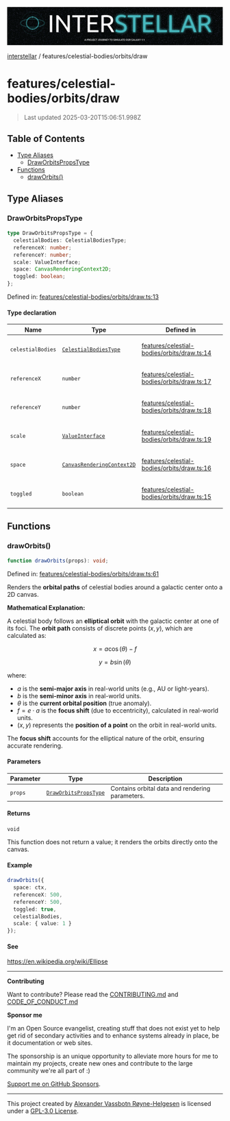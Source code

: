 <div><img alt="SPECCER logo" src="https://raw.githubusercontent.com/phun-ky/interstellar/main/public/interstellar-header.png" style="max-height:120px;"/></div>

[interstellar](../../../README.md) / features/celestial-bodies/orbits/draw

# features/celestial-bodies/orbits/draw

> Last updated 2025-03-20T15:06:51.998Z

## Table of Contents

- [Type Aliases](#type-aliases)
  - [DrawOrbitsPropsType](#draworbitspropstype)
- [Functions](#functions)
  - [drawOrbits()](#draworbits)

## Type Aliases

### DrawOrbitsPropsType

```ts
type DrawOrbitsPropsType = {
  celestialBodies: CelestialBodiesType;
  referenceX: number;
  referenceY: number;
  scale: ValueInterface;
  space: CanvasRenderingContext2D;
  toggled: boolean;
};
```

Defined in:
[features/celestial-bodies/orbits/draw.ts:13](https://github.com/phun-ky/interstellar/blob/main/src/features/celestial-bodies/orbits/draw.ts#L13)

#### Type declaration

<table>
<thead>
<tr>
<th>Name</th>
<th>Type</th>
<th>Defined in</th>
</tr>
</thead>
<tbody>
<tr>
<td>

<a id="celestialbodies"></a> `celestialBodies`

</td>
<td>

[`CelestialBodiesType`](../../../types/celestial-bodies.md#celestialbodiestype)

</td>
<td>

[features/celestial-bodies/orbits/draw.ts:14](https://github.com/phun-ky/interstellar/blob/main/src/features/celestial-bodies/orbits/draw.ts#L14)

</td>
</tr>
<tr>
<td>

<a id="referencex"></a> `referenceX`

</td>
<td>

`number`

</td>
<td>

[features/celestial-bodies/orbits/draw.ts:17](https://github.com/phun-ky/interstellar/blob/main/src/features/celestial-bodies/orbits/draw.ts#L17)

</td>
</tr>
<tr>
<td>

<a id="referencey"></a> `referenceY`

</td>
<td>

`number`

</td>
<td>

[features/celestial-bodies/orbits/draw.ts:18](https://github.com/phun-ky/interstellar/blob/main/src/features/celestial-bodies/orbits/draw.ts#L18)

</td>
</tr>
<tr>
<td>

<a id="scale"></a> `scale`

</td>
<td>

[`ValueInterface`](../../../types/distance.md#valueinterface)

</td>
<td>

[features/celestial-bodies/orbits/draw.ts:19](https://github.com/phun-ky/interstellar/blob/main/src/features/celestial-bodies/orbits/draw.ts#L19)

</td>
</tr>
<tr>
<td>

<a id="space"></a> `space`

</td>
<td>

[`CanvasRenderingContext2D`](https://developer.mozilla.org/docs/Web/API/CanvasRenderingContext2D)

</td>
<td>

[features/celestial-bodies/orbits/draw.ts:16](https://github.com/phun-ky/interstellar/blob/main/src/features/celestial-bodies/orbits/draw.ts#L16)

</td>
</tr>
<tr>
<td>

<a id="toggled"></a> `toggled`

</td>
<td>

`boolean`

</td>
<td>

[features/celestial-bodies/orbits/draw.ts:15](https://github.com/phun-ky/interstellar/blob/main/src/features/celestial-bodies/orbits/draw.ts#L15)

</td>
</tr>
</tbody>
</table>

## Functions

### drawOrbits()

```ts
function drawOrbits(props): void;
```

Defined in:
[features/celestial-bodies/orbits/draw.ts:61](https://github.com/phun-ky/interstellar/blob/main/src/features/celestial-bodies/orbits/draw.ts#L61)

Renders the **orbital paths** of celestial bodies around a galactic center onto
a 2D canvas.

**Mathematical Explanation:**

A celestial body follows an **elliptical orbit** with the galactic center at one
of its foci. The **orbit path** consists of discrete points $(x, y)$, which are
calculated as:

$$
x = a \cos(\theta) - f
$$

$$
y = b \sin(\theta)
$$

where:

- $a$ is the **semi-major axis** in real-world units (e.g., AU or light-years).
- $b$ is the **semi-minor axis** in real-world units.
- $\theta$ is the **current orbital position** (true anomaly).
- $f = e \cdot a$ is the **focus shift** (due to eccentricity), calculated in
  real-world units.
- $(x, y)$ represents the **position of a point** on the orbit in real-world
  units.

The **focus shift** accounts for the elliptical nature of the orbit, ensuring
accurate rendering.

#### Parameters

| Parameter | Type                                                 | Description                                     |
| --------- | ---------------------------------------------------- | ----------------------------------------------- |
| `props`   | [`DrawOrbitsPropsType`](draw.md#draworbitspropstype) | Contains orbital data and rendering parameters. |

#### Returns

`void`

This function does not return a value; it renders the orbits directly onto the
canvas.

#### Example

```ts
drawOrbits({
  space: ctx,
  referenceX: 500,
  referenceY: 500,
  toggled: true,
  celestialBodies,
  scale: { value: 1 }
});
```

#### See

<https://en.wikipedia.org/wiki/Ellipse>

---

**Contributing**

Want to contribute? Please read the
[CONTRIBUTING.md](https://github.com/phun-ky/interstellar/blob/main/CONTRIBUTING.md)
and
[CODE_OF_CONDUCT.md](https://github.com/phun-ky/interstellar/blob/main/CODE_OF_CONDUCT.md)

**Sponsor me**

I'm an Open Source evangelist, creating stuff that does not exist yet to help
get rid of secondary activities and to enhance systems already in place, be it
documentation or web sites.

The sponsorship is an unique opportunity to alleviate more hours for me to
maintain my projects, create new ones and contribute to the large community
we're all part of :)

[Support me on GitHub Sponsors](https://github.com/sponsors/phun-ky).

---

This project created by [Alexander Vassbotn Røyne-Helgesen](http://phun-ky.net)
is licensed under a
[GPL-3.0 License](https://choosealicense.com/licenses/gpl-3.0/).
